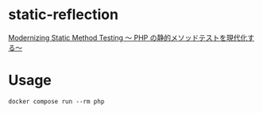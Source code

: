 # static-reflection

[Modernizing Static Method Testing 〜 PHP の静的メソッドテストを現代化する〜](https://fortee.jp/phpcon-kansai2025/proposal/78b68ac9-c372-4b4c-8590-370c03b8c64f)

# Usage

`docker compose run --rm php`
